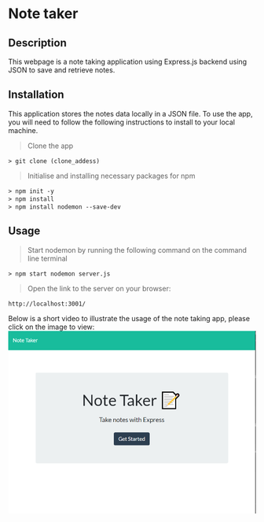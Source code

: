 # Note taker

## Description
This webpage is a note taking application using Express.js backend using JSON to save and retrieve notes. 

## Installation 
This application stores the notes data locally in a JSON file. To use the app, you will need to follow the following instructions to install to your local machine. 

> Clone the app
```
> git clone (clone_addess) 
```
> Initialise and installing necessary packages for npm
```
> npm init -y
> npm install
> npm install nodemon --save-dev
```

## Usage
> Start nodemon by running the following command on the command line terminal
```
> npm start nodemon server.js
```
> Open the link to the server on your browser: 
```
http://localhost:3001/
```

Below is a short video to illustrate the usage of the note taking app, please click on the image to view: [![Start Page](./src/images/start_page.png)](https://drive.google.com/file/d/1RcxB3HCQKA3yVrKxkvo1n3q_3whaDAbu/view)
